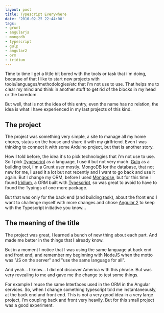 ```yaml
---
layout: post
title: Typescript Everywhere
date: '2016-02-25 22:44:00'
tags:
- grunt
- angularjs
- mongodb
- typescript
- gulp
- angular2
- orm
- iridium
---
```


Time to time I get a little bit bored with the tools or task that i'm doing, because of that I like to start new projects with tools/languages/methodologies/etc that i'm not use to use.
That helps me to clear my mind and think in another stuff to get rid of the blocks in my head or the boredom.

But well, that is not the idea of this entry, even the name has no relation, the idea is what I have experienced in my last projects of this kind.

## The project

The project was something very simple, a site to manage all my home chores, status on the house and share it with my girlfriend. Even I was thinking to connect it with some Arduino project, but that is another story.

How I told before, the idea it's to pick technologies that i'm not use to use.
So I pick [Typescript](http://www.typescriptlang.org/) as a language, I use it but not very much.
[Gulp](http://gulpjs.com/) as a building tool, i'm a [Grunt](http://gruntjs.com/) user mostly.
[MongoDB](https://www.mongodb.org/) for the database, that not new for me, I used it a lot but not recently and I want to go back and use it again. But I change my ORM, before I used [Mongoose](http://mongoosejs.com/), but for this time I found [Iridium](https://github.com/SierraSoftworks/Iridium), a ORM built with [Typescript](http://www.typescriptlang.org/), so was great to avoid to have to found the Typings of one more package.

But that was only for the back end (and building task), about the front end I want to challenge myself with more changes and chose [Angular 2](https://angular.io/) to keep with the Typescript initiative you know...

## The meaning of the title

The project was great, I learned a bunch of new thing about each part. And made me better in the things that I already know.

But in a moment I notice that I was using the same language at back end and front end, and remember my beginning with NodeJS when the motto was "JS on the server" and "use the same language for all".

And yeah... I know... I did not discover America with this phrase. But was very revealing to me and gave me the change to test some things.

For example I reuse the same Interfaces used in the ORM in the Angular services. So, when I change something typescript told me instantaneously, at the back end and front end.
This is not a very good idea in a very large project, I'm coupling back and front very heavily. But for this small project was a good experiment.
